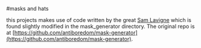#masks and hats

this projects makes use of code written by the great [Sam Lavigne](https://github.com/antiboredom) which is found slightly modified in the mask_generator directory. The original repo is at [https://github.com/antiboredom/mask-generator](https://github.com/antiboredom/mask-generator).
